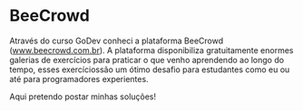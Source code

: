 # BeeCrowd
Através do curso GoDev conheci a plataforma BeeCrowd (www.beecrowd.com.br).
A plataforma disponibiliza gratuitamente enormes galerias de exercícios para praticar o que venho aprendendo ao longo do tempo, esses exercíciossão um ótimo desafio para estudantes como eu ou até para programadores experientes.

Aqui pretendo postar minhas soluções!
